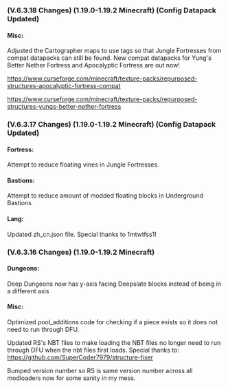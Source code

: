### **(V.6.3.18 Changes) (1.19.0-1.19.2 Minecraft) (Config Datapack Updated)**

#### Misc:
Adjusted the Cartographer maps to use tags so that Jungle Fortresses from compat datapacks can still be found.
 New compat datapacks for Yung's Better Nether Fortress and Apocalyptic Fortress are out now!

https://www.curseforge.com/minecraft/texture-packs/repurposed-structures-apocalyptic-fortress-compat

https://www.curseforge.com/minecraft/texture-packs/repurposed-structures-yungs-better-nether-fortress


### **(V.6.3.17 Changes) (1.19.0-1.19.2 Minecraft) (Config Datapack Updated)**

#### Fortress:
Attempt to reduce floating vines in Jungle Fortresses.

#### Bastions:
Attempt to reduce amount of modded floating blocks in Underground Bastions

#### Lang:
Updated zh_cn.json file. Special thanks to 1mtwtfss1!


### **(V.6.3.16 Changes) (1.19.0-1.19.2 Minecraft)**

#### Dungeons:
Deep Dungeons now has y-axis facing Deepslate blocks instead of being in a different axis

#### Misc:
Optimized pool_additions code for checking if a piece exists so it does not need to run through DFU.

Updated RS's NBT files to make loading the NBT files no longer need to run through DFU when the nbt files first loads.
 Special thanks to: https://github.com/SuperCoder7979/structure-fixer

Bumped version number so RS is same version number across all modloaders now for some sanity in my mess.